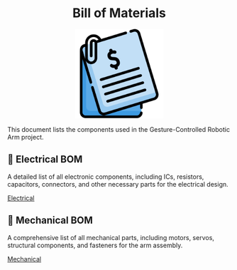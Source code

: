 <h1 align="center">Bill of Materials</h1>

<p align="center">
  <img src="../assets/icons/bill.png" alt="Bill" width="200"/>
</p>

This document lists the components used in the Gesture-Controlled Robotic Arm project.

## 📂 Electrical BOM
A detailed list of all electronic components, including ICs, resistors, capacitors, connectors, and other necessary parts for the electrical design.

[Electrical](./Bill_of_Materials_Electrical.pdf)

## 📂 Mechanical BOM
A comprehensive list of all mechanical parts, including motors, servos, structural components, and fasteners for the arm assembly.

[Mechanical](./B)